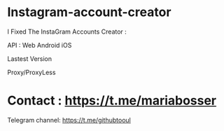 # Instagram-account-creator
I Fixed The InstaGram Accounts Creator :

API : Web Android iOS

Lastest Version

Proxy/ProxyLess

# Contact : https://t.me/mariabosser

Telegram channel: https://t.me/githubtooul
